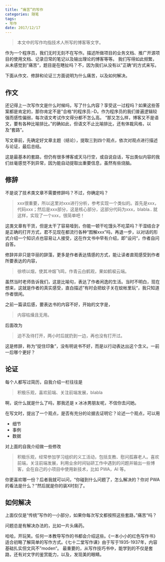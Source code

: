 ```yaml
---
title: “痛苦”的写作
categories: 随笔
tags:
- 写作
date: 2017/12/17
---
```


> 本文中的写作均指技术人所写的博客等文字。


作为一个程序员，我们无时无刻不在写作。描述所做项目的业务文档、推广开源项目的使用文档、记录日常的笔记以及输出理论的博客等等。
我们写得如此频繁，从未感觉到”痛苦“，题目是在瞎扯吗？不，因为我们从没有以”正确“的方式来写。

下面从作文、修辞和论证三方面说明为什么痛苦，以及如何解决。

<!--more-->

## 作文

还记得上一次写作文是什么时候吗，写了什么内容？享受这一过程吗？如果这些答案都是肯定的，那你肯定不是”合格“的程序员:-D。作为程序员的我们普遍逻辑较强而感性偏弱，每次语文考试作文得分都不怎么高。
“那又怎么样，博客又不是语文，要有各种比喻排比。”的确如此，但语文不止比喻排比，还有体裁风格，以及“套路”。

写文章前，先确定好文章主题（结论），提取三到四个观点，依次对观点进行描述与论证，最后总结。

这是最基本的套路，但仍有很多博客或天马行空，或自说自话，写出类似内容的我们丝毫感觉不到异常，因为能自动提取出重要信息，虽然有些烧脑。

## 修辞

不是说了技术类文章不需要修辞吗？不过，你确定吗？

> xxx很重要，所以这里对xxx进行分析，参考实现一个类似的。首先是xxx，代码xxx；然后是xxx部分，这是核心部分，这部分代码为xxx，blabla.. 就这样，实现了一个xxx，很简单吧！


这类文章有干货，但是太干了容易噎到，你能一顿干吃馒头不吃菜吗？干湿结合才是正确的打开方式，君不见现在都流行各种“图解xxx”吗，再退一步，以对话的形式介绍一个知识点也容易让人接受，这在作文书中早有介绍，即”设问“，作者自问自答。

修辞并非只是华丽的辞藻，更多是作者表达情感的方式，能让读者直观感受到作者所要表达的内容，

> 徐喷以烟，使其冲烟飞鸣，作青云白鹤观，果如鹤唳云端。

虽然当时老师告诉我们，这是比喻句，表达了作者闲逸的生活。当时不明白，现在想来，这就是作者的真实感受，直白描述”有时会把蚊子关在蚊帐里玩“，我只知道作者很闲。

之前一篇读后感，要表达书的内容不好，开始的文字是，
> 内容枯燥且无用。

后面改为
> 迫不及待打开，两小时后就扔到一边，再也没有打开过。

这是修辞，称为“捉住印象”，没有明说书不好，而是以行动表达出这个含义。一前一后哪个更好？


## 论证

每个人都写过简历，自我介绍一栏往往是

> 积极乐观，喜欢前端、关注前端发展，blabla


啊，说什么就是什么了吗，那我还是 x 冰冰男朋友呢，不信你去问她。

在写文时，提出了一个观点，是否有充分的论据去证明它？论述一个观点，可以用

- 细节
- 事例
- 数据

对上面的自我介绍做一些修改

> 积极乐观，经常参加学习组织的义工活动，包括支教、慰问孤寡老人。喜欢前端，关注前端发展，利用业余时间钻研工作中遇到的问题并输出一些博客，会在自己的小项目中使用新技术，比如 PWA，AI 等。

你更喜欢哪一份？后者我就可以问，“你碰到什么问题了，怎么解决的？你对 PWA 的看法是什么？”然后就是你的装X时刻了。

## 如何解决

上面仅仅是“传统”写作的一小部分，如果你每次写文都按照这些套路，”痛苦“吗？

问题总是有解决办法的，比如一片头痛药。

哈哈，开玩笑。任何一本教导写作的书都会介绍这些。《一本小小的红色写作书》适合初略了解简单的写作方式。《七十二堂写作课》由于写于1935-1937年，内容基础扎实但文风不”moden“。
最重要的，从写作技巧书中，能学到的不仅是套路，还有对文字的鉴赏能力，以及，发现美的眼睛。



